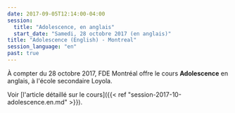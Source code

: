 ```yaml
---
date: 2017-09-05T12:14:00-04:00
session:
  title: "Adolescence, en anglais"
  start_date: "Samedi, 28 octobre 2017 (en anglais)"
title: "Adolescence (English) - Montreal"
session_language: "en"
past: true
---
```


À compter du 28 octobre 2017, FDE Montréal offre le cours **Adolescence** en anglais, à l'école secondaire Loyola.

Voir [l'article détaillé sur le cours]({{< ref "session-2017-10-adolescence.en.md" >}}).
